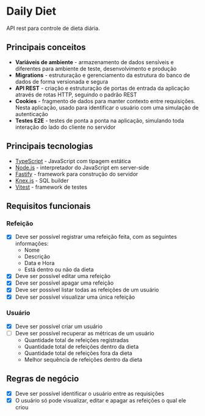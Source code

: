 # Daily Diet

API rest para controle de dieta diária.

## Principais conceitos

- **Variáveis de ambiente** - armazenamento de dados sensíveis e diferentes para ambiente de teste, desenvolvimento e produção
- **Migrations** - estruturação e gerenciamento da estrutura do banco de dados de forma versionada e segura
- **API REST** - criação e estruturação de portas de entrada da aplicação através de rotas HTTP, seguindo o padrão REST
- **Cookies** - fragmento de dados para manter contexto entre requisições. Nesta aplicação, usado para identificar o usuário com uma simulação de autenticação
- **Testes E2E** - testes de ponta a ponta na aplicação, simulando toda interação do lado do cliente no servidor

## Principais tecnologias

- [TypeScript](https://www.typescriptlang.org/) - JavaScript com tipagem estática
- [Node.js](https://nodejs.org/) - interpretador do JavaScript em server-side
- [Fastify](https://fastify.dev/) - framework para construção do servidor
- [Knex.js](https://knexjs.org/) - SQL builder
- [Vitest](https://vitest.dev/) - framework de testes

## Requisitos funcionais

### Refeição

- [x] Deve ser possível registrar uma refeição feita, com as seguintes informações:
  - Nome
  - Descrição
  - Data e Hora
  - Está dentro ou não da dieta
- [x] Deve ser possível editar uma refeição
- [x] Deve ser possível apagar uma refeição
- [x] Deve ser possível listar todas as refeições de um usuário
- [x] Deve ser possível visualizar uma única refeição

### Usuário

- [x] Deve ser possível criar um usuário
- [ ] Deve ser possível recuperar as métricas de um usuário
  - Quantidade total de refeições registradas
  - Quantidade total de refeições dentro da dieta
  - Quantidade total de refeições fora da dieta
  - Melhor sequência de refeições dentro da dieta

## Regras de negócio

- [x] Deve ser possível identificar o usuário entre as requisições
- [x] O usuário só pode visualizar, editar e apagar as refeições o qual ele criou

